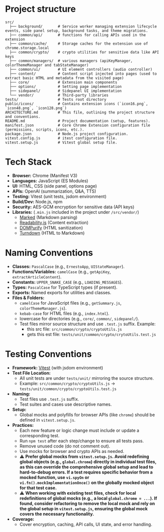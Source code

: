 # Project structure

```
src/
  ├── background/       # Service worker managing extension lifecycle events, side panel setup, background tasks, and theme migrations.
  ├── common/api/       # functions for calling APIs used in the extension 
  ├── common/cache/     # Storage caches for the extension use of chrome.storage.local
  ├── common/crypto/    # crypto utilities for sensitive data like API keys
  ├── common/managers/  # various managers (apiKeyManager, colorThemeManager and tabStateManager)
  ├── common/ui/        # UI element controllers (audio controller)
  ├── content/          # Content script injected into pages (used to extract basic HTML and metadata from the visited page)
  ├── core/             # Extension main components 
  ├── options/          # Setting page implementation
  ├── sidepanel/        # Sidepanel UI implementation
  └── vendor/           # Third-party libraries
tests/                  # Tests root directory
public/icons/           # Contains extension icons (`icon16.png`, `icon48.png`, `icon128.png`)
ARCHITECTURE.md         # This file, outlining the project structure and conventions.
README.md               # Project documentation (setup, features).
manifest.json           # Core Chrome Extension configuration file (permissions, scripts, icons, etc.).
package.json            # Node.js project configuration.
vitest.config.js        # itest configuration file.
vitest.setup.js         # Vitest global setup file.
```


# Tech Stack

- **Browser:** Chrome (Manifest V3)
- **Languages:** JavaScript (ES Modules)
- **UI:** HTML, CSS (side panel, options page)
- **APIs:** OpenAI (summarization, Q&A, TTS)
- **Testing:** Vitest (unit tests, jsdom environment)
- **Build/Dev:** Node.js, npm
- **Security:** AES-GCM encryption for sensitive data (API keys)
- **Libraries:**  (`.min.js` included in the project under `/src/vendor/`)
  - [Marked](https://github.com/markedjs/marked) (Markdown parsing)
  - [Readability.js](https://github.com/mozilla/readability) (Content extraction)
  - [DOMPurify](https://github.com/cure53/DOMPurify) (HTML sanitization)
  - [Turndown](https://github.com/mixmark-io/turndown) (HTML to Markdown)


# Naming Conventions

- **Classes:** `PascalCase` (e.g., `ErnestoApp`, `UIStateManager`).
- **Functions/Variables:** `camelCase` (e.g., `getApiKey`, `extractArticleContent`).
- **Constants:** `UPPER_SNAKE_CASE` (e.g., `LOADING_MESSAGES`).
- **Types:** `PascalCase` for TypeScript types (if present).
- **Exports:** Named exports for utilities and classes.
- **Files & Folders:**
  - `camelCase` for JavaScript files (e.g., `getSummary.js`, `colorThemeManager.js`).
  - `kebab-case` for HTML files (e.g., `index.html`).
  - lowercase for directories (e.g., `core/`, `common/`, `sidepanel/`).
  - Test files mirror source structure and use `.test.js` suffix. Example:
    - this src file: `src/common/crypto/cryptoUtils.js`
    - gets this est file: `tests/unit/common/crypto/crytoUtils.test.js`


# Testing Conventions

- **Framework:** [Vitest](https://vitest.dev/) (with jsdom environment)
- **Test File Location:**
  - All unit tests are under `tests/unit/` mirroring the source structure.
  - Example: `src/common/crypto/cryptoUtils.js` → `tests/unit/common/crypto/cryptoUtils.test.js`
- **Naming:**
  - Test files use `.test.js` suffix.
  - Test suites and cases use descriptive names.
- **Setup:**
  - Global mocks and polyfills for browser APIs (like `chrome`) should be defined in `vitest.setup.js`.
- **Practices:**
  - Each new feature or logic change must include or update a corresponding test.
  - Run `npm test` after each step/change to ensure all tests pass.
  - Remove unused code (do not comment out).
  - Use mocks for browser and crypto APIs as needed.
  - ⚠️ **Prefer global mocks from `vitest.setup.js`. Avoid redefining global objects (e.g., `global.chrome`) directly in individual test files, as this can override the comprehensive global setup and lead to hard-to-debug errors. If a test requires specific behavior from a mocked function, use `vi.spyOn` or `vi.fn().mockImplementationOnce()` on the globally mocked object for that test case.**
  - ⚠️ **When working with existing test files, check for local redefinitions of global mocks (e.g., a local `global.chrome = ...`). If found, consider refactoring to remove the local mock and rely on the global setup in `vitest.setup.js`, ensuring the global mock covers the necessary functionality.**
- **Coverage:**
  - Cover encryption, caching, API calls, UI state, and error handling.
